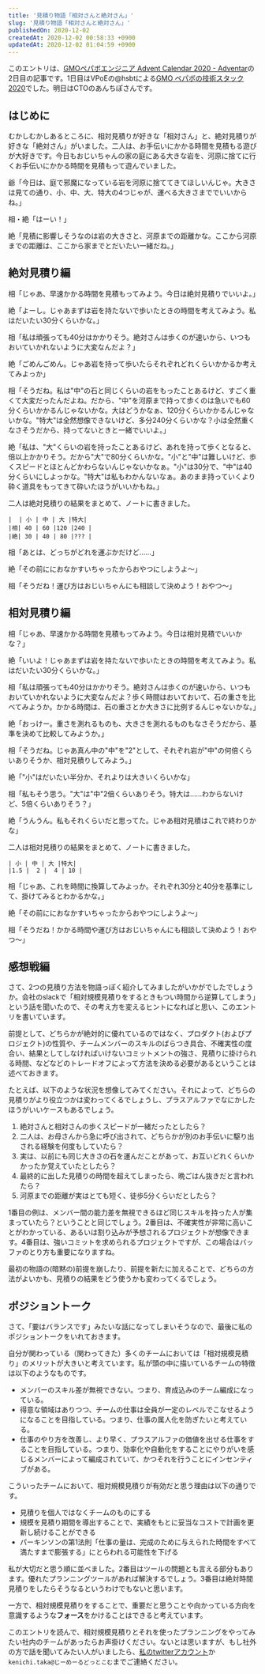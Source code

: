 ```yaml
---
title: '見積り物語「相対さんと絶対さん」'
slug: '見積り物語「相対さんと絶対さん」'
publishedOn: 2020-12-02
createdAt: 2020-12-02 00:58:33 +0900
updatedAt: 2020-12-02 01:04:59 +0900
---
```

このエントリは、[GMOペパボエンジニア Advent Calendar 2020 - Adventar](https://adventar.org/calendars/5420)の2日目の記事です。1日目はVPoEの@hsbtによる[GMO ペパボの技術スタック 2020](https://tech.pepabo.com/2020/12/01/pepabo-technology-stack-2020/)でした。明日はCTOのあんちぽさんです。

## はじめに

むかしむかしあるところに、相対見積りが好きな「相対さん」と、絶対見積りが好きな「絶対さん」がいました。二人は、お手伝いにかかる時間を見積もる遊びが大好きです。今日もおじいちゃんの家の庭にある大きな岩を、河原に捨てに行くお手伝いにかかる時間を見積もって遊んでいました。

爺「今日は、庭で邪魔になっている岩を河原に捨ててきてほしいんじゃ。大きさは見ての通り、小、中、大、特大の4つじゃが、運べる大きさまででいいからね。」

相・絶「はーい！」

絶「見積に影響しそうなのは岩の大きさと、河原までの距離かな。ここから河原までの距離は、ここから家までとだいたい一緒だね。」

## 絶対見積り編

相「じゃあ、早速かかる時間を見積もってみよう。今日は絶対見積りでいいよ。」

絶「よーし。じゃあまずは岩を持たないで歩いたときの時間を考えてみよう。私はだいたい30分くらいかな。」

相「私は頑張っても40分はかかりそう。絶対さんは歩くのが速いから、いつもおいていかれないように大変なんだよ？」

絶「ごめんごめん。じゃあ岩を持って歩いたらそれぞれどれくらいかかるか考えてみよっか」

相「そうだね。私は"中"の石と同じくらいの岩をもったことあるけど、すごく重くて大変だったんだよね。だから、"中"を河原まで持って歩くのは急いでも60分くらいかかるんじゃないかな。大はどうかなぁ、120分くらいかかるんじゃないかな。"特大"は全然想像できないけど、多分240分くらいかな？小は全然重くなさそうだから、持ってないときと一緒でいいよ。」

絶「私は、"大"くらいの岩を持ったことあるけど、あれを持って歩くとなると、倍以上かかりそう。だから"大"で80分くらいかな。"小"と"中"は難しいけど、歩くスピードとほとんどかわらないんじゃないかなぁ。"小"は30分で、"中"は40分くらいにしよっかな。"特大"は私もわかんないなぁ。あのまま持っていくより砕く道具をもってきて砕いたほうがいいかもね。」

二人は絶対見積りの結果をまとめて、ノートに書きました。

```
|  | 小 | 中 | 大 |特大|
|相| 40 | 60 |120 |240 |
|絶| 30 | 40 | 80 |??? |
```

相「あとは、どっちがどれを運ぶかだけど……」

絶「その前ににおなかすいちゃったからおやつにしようよ～」

相「そうだね！運び方はおじいちゃんにも相談して決めよう！おやつ～」

## 相対見積り編

相「じゃあ、早速かかる時間を見積もってみよう。今日は相対見積でいいかな？」

絶「いいよ！じゃあまずは岩を持たないで歩いたときの時間を考えてみよう。私はだいたい30分くらいかな。」

相「私は頑張っても40分はかかりそう。絶対さんは歩くのが速いから、いつもおいていかれないように大変なんだよ？歩く時間はおいておいて、石の重さを比べてみようか。かかる時間は、石の重さとか大きさに比例するんじゃないかな。」

絶「おっけー。重さを測れるものも、大きさを測れるものもなさそうだから、基準を決めて比較してみようか。」

相「そうだね。じゃあ真ん中の"中"を"2"として、それぞれ岩が"中"の何倍くらいありそうか、相対見積りしてみよう。」

絶「"小"はだいたい半分か、それよりは大きいくらいかな」

相「私もそう思う。"大"は"中"2倍くらいありそう。特大は……わからないけど、5倍くらいありそう？」

絶「うんうん。私もそれくらいだと思ってた。じゃあ相対見積はこれで終わりかな」

二人は相対見積りの結果をまとめて、ノートに書きました。

```
| 小 | 中 | 大 |特大|
|1.5 |  2 |  4 | 10 |
```

相「じゃあ、これを時間に換算してみよっか。それぞれ30分と40分を基準にして、掛けてみるとわかるかな。」

絶「その前ににおなかすいちゃったからおやつにしようよ～」

相「そうだね！かかる時間や運び方はおじいちゃんにも相談して決めよう！おやつ～」

## 感想戦編

さて、2つの見積り方法を物語っぽく紹介してみましたがいかがでしたでしょうか。会社のslackで「相対規模見積りをするときもつい時間から逆算してしまう」という話を聞いたので、その考え方を変えるヒントになればと思い、このエントリを書いています。

前提として、どちらかが絶対的に優れているのではなく、プロダクト(およびプロジェクト)の性質や、チームメンバーのスキルのばらつき具合、不確実性の度合い、結果としてしなければいけないコミットメントの強さ、見積りに掛けられる時間、などなどのトレードオフによって方法を決める必要があるということは述べておきます。

たとえば、以下のような状況を想像してみてください。それによって、どちらの見積りがより役立つかは変わってくるでしょうし、プラスアルファでなにかしたほうがいいケースもあるでしょう。

1. 絶対さんと相対さんの歩くスピードが一緒だったとしたら？
2. 二人は、お母さんから急に呼び出されて、どちらかが別のお手伝いに駆り出される経験を何度もしていたら？
3. 実は、以前にも同じ大きさの石を運んだことがあって、お互いどれくらいかかったか覚えていたとしたら？
4. 最終的に出した見積りの時間を超えてしまったら、晩ごはん抜きだと言われたら？
5. 河原までの距離が実はとても短く、徒歩5分くらいだとしたら？

1番目の例は、メンバー間の能力差を無視できるほど同じスキルを持った人が集まっていたら？ということと同じでしょう。2番目は、不確実性が非常に高いことがわかっている、あるいは割り込みが予想されるプロジェクトが想像できます。4番目は、強いコミットを求められるプロジェクトですが、この場合はバッファのとり方も重要になりますね。

最初の物語の(暗黙の)前提を崩したり、前提を新たに加えることで、どちらの方法がよいかも、見積りの結果をどう使うかも変わってくるでしょう。

## ポジショントーク

さて、「要はバランスです」みたいな話になってしまいそうなので、最後に私のポジショントークをいれておきます。

自分が関わっている（関わってきた）多くのチームにおいては「相対規模見積り」のメリットが大きいと考えています。私が頭の中に描いているチームの特徴は以下のようなものです。

- メンバーのスキル差が無視できない。つまり、育成込みのチーム編成になっている。
- 得意な領域はありつつ、チームの仕事は全員が一定のレベルでこなせるようになることを目指している。つまり、仕事の属人化を防ぎたいと考えている。
- 仕事のやり方を改善し、より早く、プラスアルファの価値を出せる仕事をすることを目指している。つまり、効率化や自動化をすることにやりがいを感じるメンバーによって編成されていて、かつそれを行うことにインセンティブがある。

こういったチームにおいて、相対規模見積りが有効だと思う理由は以下の通りです。

- 見積りを個人ではなくチームのものにする
- 規模を見積り期間を導出することで、実績をもとに妥当なコストで計画を更新し続けることができる
- パーキンソンの第1法則「仕事の量は、完成のために与えられた時間をすべて満たすまで膨張する」にとらわれる可能性を下げる

私が大切だと思う順に並べました。2番目はツールの問題とも言える部分もあります。優れたプランニングツールがあれば解決するでしょう。3番目は絶対時間見積りをしたらそうなるというわけでもないと思います。

一方で、相対規模見積りをすることで、重要だと思うことや向かっている方向を意識するような**フォース**をかけることはできると考えています。

このエントリを読んで、相対規模見積りとそれを使ったプランニングをやってみたい社内のチームがあったらお声掛けください。ないとは思いますが、もし社外の方で話を聞いてみたい人がいましたら、[私のtwitterアカウント](https://twitter.com/kenchan)か`kenichi.taka@じーめーるどっとこむ`までご連絡ください。
